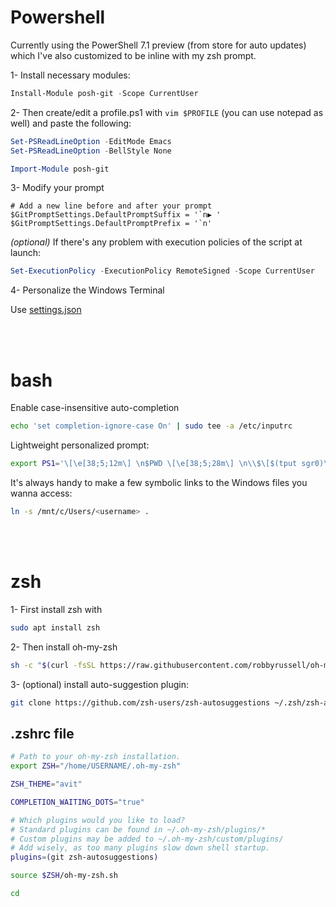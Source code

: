 # Powershell

Currently using the PowerShell 7.1 preview (from store for auto updates) which I've also customized to be inline with my
zsh prompt.

1- Install necessary modules:

```Powershell
Install-Module posh-git -Scope CurrentUser
```

2- Then create/edit a profile.ps1 with `vim $PROFILE` (you can use notepad as well) and paste the following:

```Powershell
Set-PSReadLineOption -EditMode Emacs
Set-PSReadLineOption -BellStyle None

Import-Module posh-git
```

3- Modify your prompt

```Powersshell
# Add a new line before and after your prompt
$GitPromptSettings.DefaultPromptSuffix = '`n▶ '
$GitPromptSettings.DefaultPromptPrefix = '`n'
```


*(optional)* If there's any problem with execution policies of the script at launch:

```Powershell
Set-ExecutionPolicy -ExecutionPolicy RemoteSigned -Scope CurrentUser
```


4- Personalize the Windows Terminal

Use [settings.json](settings.json)




<br></br>
# bash

Enable case-insensitive auto-completion
```bash
echo 'set completion-ignore-case On' | sudo tee -a /etc/inputrc
```

Lightweight personalized prompt:

```bash
export PS1='\[\e[38;5;12m\] \n$PWD \[\e[38;5;28m\] \n\\$\[$(tput sgr0)\] '
```

It's always handy to make a few symbolic links to the Windows files you wanna access:
```bash
ln -s /mnt/c/Users/<username> .
```




<br></br>
# zsh

1- First install zsh with
```Bash
sudo apt install zsh
```

2- Then install oh-my-zsh

```Bash
sh -c "$(curl -fsSL https://raw.githubusercontent.com/robbyrussell/oh-my-zsh/master/tools/install.sh)"
```


3- (optional) install auto-suggestion plugin:

```Bash
git clone https://github.com/zsh-users/zsh-autosuggestions ~/.zsh/zsh-autosuggestions
```

## .zshrc file

```Bash
# Path to your oh-my-zsh installation.
export ZSH="/home/USERNAME/.oh-my-zsh"

ZSH_THEME="avit"

COMPLETION_WAITING_DOTS="true"

# Which plugins would you like to load?
# Standard plugins can be found in ~/.oh-my-zsh/plugins/*
# Custom plugins may be added to ~/.oh-my-zsh/custom/plugins/
# Add wisely, as too many plugins slow down shell startup.
plugins=(git zsh-autosuggestions)

source $ZSH/oh-my-zsh.sh

cd
```
